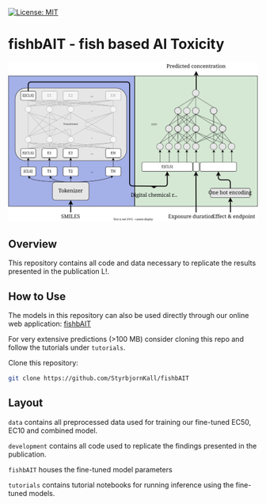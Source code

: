 [![License: MIT](https://img.shields.io/badge/License-MIT-yellow.svg)](https://opensource.org/licenses/MIT)

# fishbAIT - fish based AI Toxicity
![fishbAITe model architecture](final_model.svg)
## Overview
This repository contains all code and data necessary to replicate the results presented in the publication L!.

## How to Use
The models in this repository can also be used directly through our online web application:
[fishbAIT](https://fishbait.streamlit.app/)

For very extensive predictions (>100 MB) consider cloning this repo and follow the tutorials under `tutorials`.

Clone this repository:
```bash 
git clone https://github.com/StyrbjornKall/fishbAIT
```

## Layout
`data` contains all preprocessed data used for training our fine-tuned EC50, EC10 and combined model.

`development` contains all code used to replicate the findings presented in the publication.

`fishbAIT` houses the fine-tuned model parameters

`tutorials` contains tutorial notebooks for running inference using the fine-tuned models.
